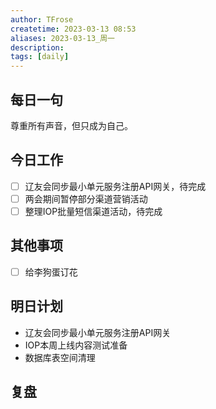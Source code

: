 ```yaml
---
author: TFrose
createtime: 2023-03-13 08:53
aliases: 2023-03-13_周一
description:
tags: [daily]
---
```


## 每日一句
尊重所有声音，但只成为自己。

## 今日工作
- [ ] 辽友会同步最小单元服务注册API网关，待完成
- [ ] 两会期间暂停部分渠道营销活动
- [ ] 整理IOP批量短信渠道活动，待完成

## 其他事项
- [ ] 给李狗蛋订花

## 明日计划
- 辽友会同步最小单元服务注册API网关
- IOP本周上线内容测试准备
- 数据库表空间清理

## 复盘


